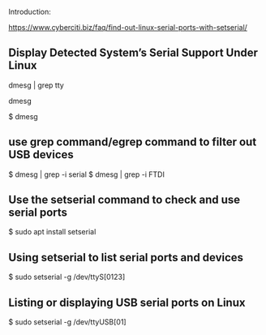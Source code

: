 Introduction:


https://www.cyberciti.biz/faq/find-out-linux-serial-ports-with-setserial/

## Display Detected System’s Serial Support Under Linux
dmesg | grep tty


dmesg

$ dmesg
## use grep command/egrep command to filter out USB devices ##
$ dmesg | grep -i serial
$ dmesg | grep -i FTDI

## Use the setserial command to check and use serial ports

$ sudo apt install setserial

## Using setserial to list serial ports and devices
$ sudo setserial -g /dev/ttyS[0123]

## Listing or displaying USB serial ports on Linux

$ sudo setserial -g /dev/ttyUSB[01]
